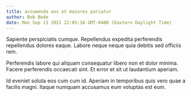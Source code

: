 ```yaml
---
title: assumenda eos et maiores pariatur
author: Bob Bode
date: Mon Sep 13 2021 22:05:18 GMT-0400 (Eastern Daylight Time)
---
```

Sapiente perspiciatis cumque. Repellendus expedita perferendis repellendus dolores eaque. Labore neque neque quia debitis sed officiis rem.

 Perferendis labore qui aliquam consequatur libero non et dolor minima. Facere perferendis occaecati sint. Et error et sit ut laudantium aperiam.

 Id eveniet soluta eos cum cum id. Aperiam in temporibus quis vero quae a facilis magni. Itaque numquam accusamus eum voluptas est eum.